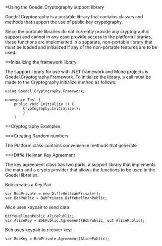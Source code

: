 ﻿=Using the Goedel.Cryptography support library

Goedel.Cryptography is a portable library that contains classes and
methods that support the use of public key cryptography.

Since the portable libraries do not currently provide any
cryptographic support and cannot in any case provide access 
to the platform libraries, these functions are implemented
in a separate, non-portable library that must be loaded
and initialized if any of the non-portable features are to be used.

==Initializing the framework library

The support library for use with .NET framework and Mono projects is
Goedel.Cryptography.Framework. To initialize the library, a call
must be made to the Cryptography.Initialize method as follows:

~~~~
using Goedel.Cryptography.Framework;

namespace Test {
    public void Initialize () {
        Cryptography.Initialize();
		}
	}
~~~~




==Cryptography Examples

===Creating Random numbers

The Platform class contains convenience methods that generate 


===Diffie Hellman Key Agreement

The key agreement class has two parts, a support library that implements
the math and a crypto provider that allows the functions to be used in the
Goedel libraries.

Bob creates a Key Pair

~~~~
var BobPrivate = new DiffeHellmanPrivate();
var BobPublic = BobPrivate.DiffeHellmanPublic;
~~~~

Alice uses keypair to send data

~~~~
DiffeHellmanPublic AlicePublic;
var AliceKey = BobPublic.Agreement(BobPublic, out AlicePublic);
~~~~

Bob uses keypair to recover key:

~~~~
var BobKey = BobPrivate.Agreement(AlicePublic);
~~~~



